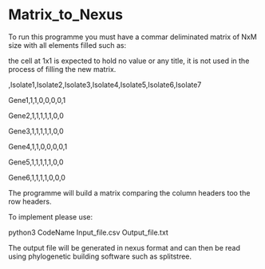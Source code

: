 # Matrix_to_Nexus


To run this programme you must have a commar deliminated matrix of NxM size with all elements filled such as:

the cell at 1x1 is expected to hold no value or any title, it is not used in the process of filling the new matrix.

,Isolate1,Isolate2,Isolate3,Isolate4,Isolate5,Isolate6,Isolate7

Gene1,1,1,0,0,0,0,1

Gene2,1,1,1,1,1,0,0

Gene3,1,1,1,1,1,0,0

Gene4,1,1,0,0,0,0,1

Gene5,1,1,1,1,1,0,0

Gene6,1,1,1,1,0,0,0

The programme will build a matrix comparing the column headers too the row headers.

To implement please use:

python3 CodeName Input_file.csv Output_file.txt

The output file will be generated in nexus format and can then be read using phylogenetic building software such as splitstree.
